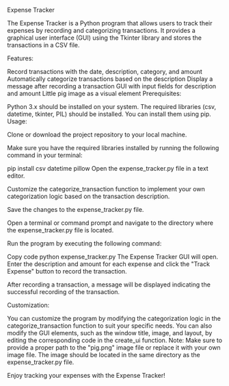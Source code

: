 Expense Tracker

The Expense Tracker is a Python program that allows users to track their expenses by recording and categorizing transactions. It provides a graphical user interface (GUI) using the Tkinter library and stores the transactions in a CSV file.

Features:

Record transactions with the date, description, category, and amount
Automatically categorize transactions based on the description
Display a message after recording a transaction
GUI with input fields for description and amount
Little pig image as a visual element
Prerequisites:

Python 3.x should be installed on your system.
The required libraries (csv, datetime, tkinter, PIL) should be installed. You can install them using pip.
Usage:

Clone or download the project repository to your local machine.

Make sure you have the required libraries installed by running the following command in your terminal:

pip install csv datetime pillow
Open the expense_tracker.py file in a text editor.

Customize the categorize_transaction function to implement your own categorization logic based on the transaction description.

Save the changes to the expense_tracker.py file.

Open a terminal or command prompt and navigate to the directory where the expense_tracker.py file is located.

Run the program by executing the following command:

Copy code
python expense_tracker.py
The Expense Tracker GUI will open. Enter the description and amount for each expense and click the "Track Expense" button to record the transaction.

After recording a transaction, a message will be displayed indicating the successful recording of the transaction.

Customization:

You can customize the program by modifying the categorization logic in the categorize_transaction function to suit your specific needs.
You can also modify the GUI elements, such as the window title, image, and layout, by editing the corresponding code in the create_ui function.
Note: Make sure to provide a proper path to the "pig.png" image file or replace it with your own image file. The image should be located in the same directory as the expense_tracker.py file.

Enjoy tracking your expenses with the Expense Tracker!
